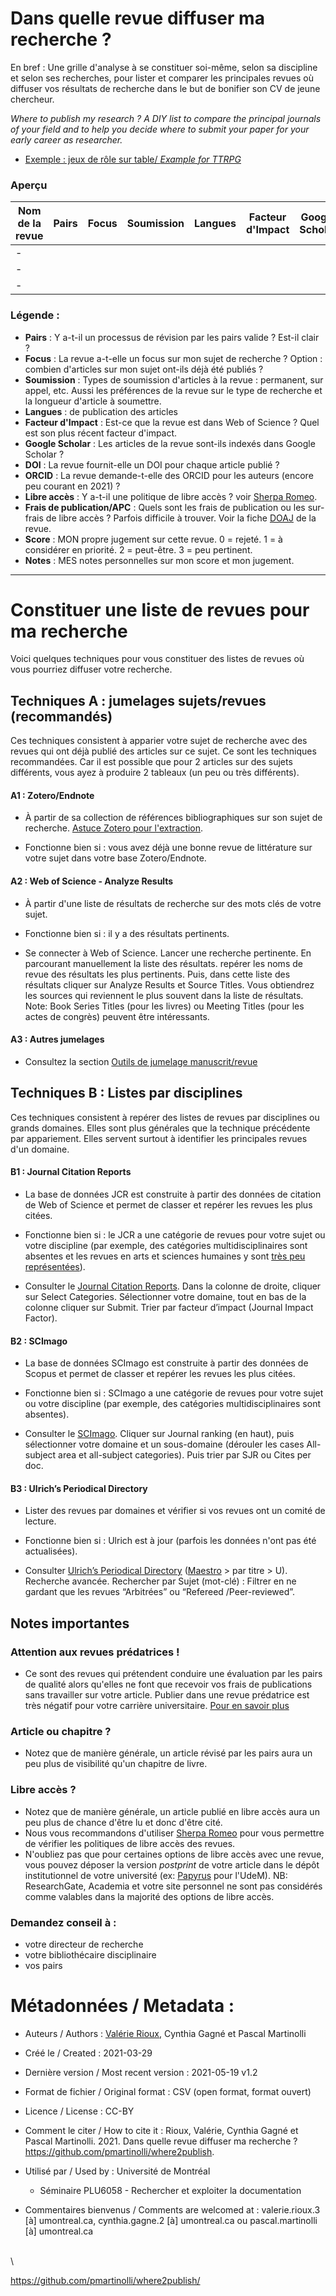 # Dans quelle revue diffuser ma recherche ?

En bref : Une grille d'analyse à se constituer soi-même, selon sa discipline et selon ses recherches, pour lister et comparer les principales revues où diffuser vos résultats de recherche dans le but de bonifier son CV de jeune chercheur.

*Where to publish my research ? A DIY list to compare the principal journals of your field and to help you decide where to submit your paper for your early career as researcher.*

- [Exemple : jeux de rôle sur table/ *Example for TTRPG*](https://github.com/pmartinolli/where2publish/blob/main/where2publish-example-TTRPG.csv)

### Aperçu
| Nom de la revue | Pairs | Focus | Soumission | Langues | Facteur d'Impact | Google Scholar | DOI | ORCID | Libre accès | Frais Publication/APC | Score | Notes |URL
| -------- | -------- | -------- | -------- | -------- | -------- | -------- | -------- | -------- | -------- |  -------- |  -------- |  -------- | ------ |
| -     |  | |  | |  |  | | | | | |
| -     |  | |  | |  |  | | | | | |
| -     |  | |  | |  |  | | | | | |

### Légende :

- **Pairs** : Y a-t-il un processus de révision par les pairs valide ? Est-il clair ?
- **Focus** : La revue a-t-elle un focus sur mon sujet de recherche ? Option : combien d'articles sur mon sujet ont-ils déjà été publiés ?
- **Soumission** : Types de soumission d'articles à la revue : permanent, sur appel, etc. Aussi les préférences de la revue sur le type de recherche et la longueur d'article à soumettre.
- **Langues** : de publication des articles
- **Facteur d'Impact** : Est-ce que la revue est dans Web of Science ? Quel est son plus récent facteur d'impact.
- **Google Scholar** : Les articles de la revue sont-ils indexés dans Google Scholar ?
- **DOI** : La revue fournit-elle un DOI pour chaque article publié ?
- **ORCID** : La revue demande-t-elle des ORCID pour les auteurs (encore peu courant en 2021) ?
- **Libre accès** : Y a-t-il une politique de libre accès ? voir [Sherpa Romeo](https://v2.sherpa.ac.uk/romeo/).
- **Frais de publication/APC** : Quels sont les frais de publication ou les sur-frais de libre accès ? Parfois difficile à trouver. Voir la fiche [DOAJ](https://doaj.org/) de la revue.
- **Score** : MON propre jugement sur cette revue. 0 = rejeté. 1 = à considérer en priorité. 2 = peut-être. 3 = peu pertinent.
- **Notes** : MES notes personnelles sur mon score et mon jugement.

---

# Constituer une liste de revues pour ma recherche

Voici quelques techniques pour vous constituer des listes de revues où vous pourriez diffuser votre recherche.

## Techniques A : jumelages sujets/revues (recommandés)

Ces techniques consistent à apparier votre sujet de recherche avec des revues qui ont déjà publié des articles sur ce sujet. Ce sont les techniques recommandées. Car il est possible que pour 2 articles sur des sujets différents, vous ayez à produire 2 tableaux (un peu ou très différents).

#### A1 : Zotero/Endnote

- À partir de sa collection de références bibliographiques sur son sujet de recherche. [Astuce Zotero pour l'extraction](https://jdr.hypotheses.org/18).

- Fonctionne bien si : vous avez déjà une bonne revue de littérature sur votre sujet dans votre base Zotero/Endnote.

#### A2 : Web of Science - Analyze Results

- À partir d'une liste de résultats de recherche sur des mots clés de votre sujet.

- Fonctionne bien si : il y a des résultats pertinents.

- Se connecter à Web of Science. Lancer une recherche pertinente. En parcourant manuellement la liste des résultats. repérer les noms de revue des résultats les plus pertinents. Puis, dans cette liste des résultats cliquer sur Analyze Results et Source Titles. Vous obtiendrez les sources qui reviennent le plus souvent dans la liste de résultats. Note: Book Series Titles (pour les livres) ou Meeting Titles (pour les actes de congrès) peuvent être intéressants. 

#### A3 : Autres jumelages

- Consultez la section [Outils de jumelage manuscrit/revue](https://bib.umontreal.ca/gerer-diffuser/communication-savante?tab=470)


## Techniques B : Listes par disciplines

Ces techniques consistent à repérer des listes de revues par disciplines ou grands domaines. Elles sont plus générales que la technique précédente par appariement. Elles servent surtout à identifier les principales revues d'un domaine.

#### B1 : Journal Citation Reports

- La base de données JCR est construite à partir des données de citation de Web of Science et permet de classer et repérer les revues les plus citées.

- Fonctionne bien si : le JCR a une catégorie de revues pour votre sujet ou votre discipline (par exemple, des catégories multidisciplinaires sont absentes et les revues en arts et sciences humaines y sont [très peu représentées](https://support.clarivate.com/ScientificandAcademicResearch/s/article/Journal-Citation-Reports-Reasons-for-not-calculating-Impact-Factors-for-journals-covered-in-Arts-Humanities-Citation-Index?language=en_US)).

- Consulter le [Journal Citation Reports](https://jcr.clarivate.com/). Dans la colonne de droite, cliquer sur Select Categories. Sélectionner votre domaine, tout en bas de la colonne cliquer sur Submit. Trier par facteur d’impact (Journal Impact Factor).

#### B2 : SCImago 

- La base de données SCImago est construite à partir des données de Scopus et permet de classer et repérer les revues les plus citées. 

- Fonctionne bien si : SCImago a une catégorie de revues pour votre sujet ou votre discipline (par exemple, des catégories multidisciplinaires sont absentes).

- Consulter le [SCImago](http://www.scimagojr.com). Cliquer sur Journal ranking (en haut), puis sélectionner votre domaine et un sous-domaine (dérouler les cases All-subject area et all-subject categories). Puis trier par SJR ou Cites per doc.


#### B3 : Ulrich’s Periodical Directory 

- Lister des revues par domaines et vérifier si vos revues ont un comité de lecture.

- Fonctionne bien si : Ulrich est à jour (parfois les données n'ont pas été actualisées).

- Consulter [Ulrich’s Periodical Directory](https://www.ulrichsweb.com/) ([Maestro](https://bib.umontreal.ca/maestro) > par titre > U). Recherche avancée. Rechercher par Sujet (mot-clé) : Filtrer en ne gardant que les revues “Arbitrées” ou “Refereed /Peer-reviewed”.


## Notes importantes

### Attention aux revues prédatrices !

- Ce sont des revues qui prétendent conduire une évaluation par les pairs de qualité alors qu'elles ne font que recevoir vos frais de publications sans travailler sur votre article. Publier dans une revue prédatrice est très négatif pour votre carrière universitaire. [Pour en savoir plus](https://bib.umontreal.ca/gerer-diffuser/communication-savante?tab=470)

### Article ou chapitre ?

- Notez que de manière générale, un article révisé par les pairs aura un peu plus de visibilité qu'un chapitre de livre. 

### Libre accès ?

- Notez que de manière générale, un article publié en libre accès aura un peu plus de chance d'être lu et donc d'être cité. 
- Nous vous recommandons d'utiliser [Sherpa Romeo](https://v2.sherpa.ac.uk/romeo/) pour vous permettre de vérifier les politiques de libre accès des revues.
- N'oubliez pas que pour certaines options de libre accès avec une revue, vous pouvez déposer la version *postprint* de votre article dans le dépôt institutionnel de votre université (ex: [Papyrus](https://papyrus.bib.umontreal.ca/) pour l'UdeM). NB: ResearchGate, Academia et votre site personnel ne sont pas considérés comme valables dans la majorité des options de libre accès.

### Demandez conseil à : 

- votre directeur de recherche
- votre bibliothécaire disciplinaire
- vos pairs 






# Métadonnées / Metadata :

- Auteurs / Authors : [Valérie Rioux](https://github.com/valerioux), Cynthia Gagné et Pascal Martinolli

- Créé le / Created : 2021-03-29

- Dernière version / Most recent version : 2021-05-19 v1.2

- Format de fichier / Original format : CSV (open format, format ouvert)

- Licence / License : CC-BY

- Comment le citer / How to cite it : Rioux, Valérie, Cynthia Gagné et Pascal Martinolli. 2021. Dans quelle revue diffuser ma recherche ? https://github.com/pmartinolli/where2publish.

- Utilisé par / Used by : Université de Montréal
  - Séminaire PLU6058 - Rechercher et exploiter la documentation

- Commentaires bienvenus / Comments are welcomed at : valerie.rioux.3 [à] umontreal.ca, cynthia.gagne.2 [à] umontreal.ca ou pascal.martinolli [à] umontreal.ca

\
\

https://github.com/pmartinolli/where2publish/

